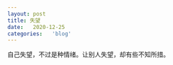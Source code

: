```yaml
---
layout: post
title: 失望
date:   2020-12-25
categories:   'blog'
---
```


自己失望，不过是种情绪。让别人失望，却有些不知所措。  









